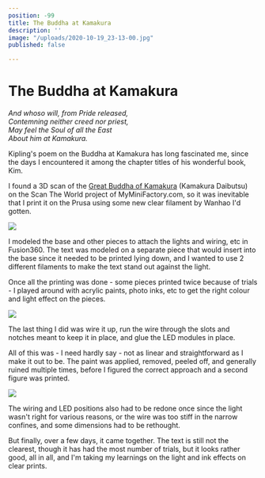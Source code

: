 ```yaml
---
position: -99
title: The Buddha at Kamakura
description: ''
image: "/uploads/2020-10-19_23-13-00.jpg"
published: false

---
```

# The Buddha at Kamakura

_And whoso will, from Pride released,  
Contemning neither creed nor priest,  
May feel the Soul of all the East  
About him at Kamakura._

Kipling's poem on the Buddha at Kamakura has long fascinated me, since the days I encountered it among the chapter titles of his wonderful book, Kim.

I found a 3D scan of the [Great Buddha of Kamakura](mmf.io/o/1852) (Kamakura Daibutsu) on the Scan The World project of MyMiniFactory.com, so it was inevitable that I print it on the Prusa using some new clear filament by Wanhao I'd gotten.

![](/uploads/img_20200321_190100052.jpg)

I modeled the base and other pieces to attach the lights and wiring, etc in Fusion360. The text was modeled on a separate piece that would insert into the base since it needed to be printed lying down, and I wanted to use 2 different filaments to make the text stand out against the light.

Once all the printing was done - some pieces printed twice because of trials - I played around with acrylic paints, photo inks, etc to get the right colour and light effect on the pieces.

![](/uploads/img_20200426_202046598.jpg)

The last thing I did was wire it up, run the wire through the slots and notches meant to keep it in place, and glue the LED modules in place.

All of this was - I need hardly say - not as linear and straightforward as I make it out to be. The paint was applied, removed, peeled off, and generally ruined multiple times, before I figured the correct approach and a second figure was printed.

![](/uploads/img_20200530_020328838.jpg)

The wiring and LED positions also had to be redone once since the light wasn't right for various reasons, or the wire was too stiff in the narrow confines, and some dimensions had to be rethought.

But finally, over a few days, it came together. The text is still not the clearest, though it has had the most number of trials, but it looks rather good, all in all, and I'm taking my learnings on the light and ink effects on clear prints.
